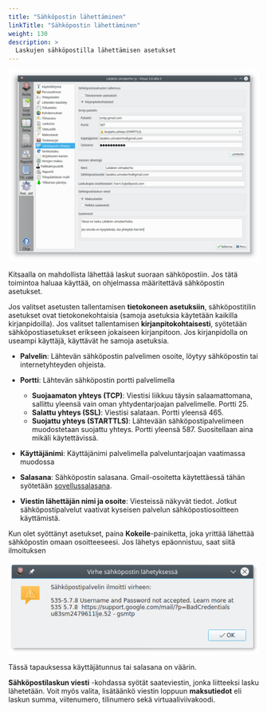 ```yaml
---
title: "Sähköpostin lähettäminen"
linkTitle: "Sähköpostin lähettäminen"
weight: 130
description: >
  Laskujen sähköpostilla lähettämisen asetukset
---
```


![](/img/fi/asetukset/email.png)

Kitsaalla on mahdollista lähettää laskut suoraan sähköpostiin. Jos tätä toimintoa haluaa käyttää, on ohjelmassa määritettävä sähköpostin asetukset.

Jos valitset asetusten tallentamisen **tietokoneen asetuksiin**, sähköpostitilin asetukset ovat tietokonekohtaisia (samoja asetuksia käytetään kaikilla kirjanpidoilla). Jos valitset tallentamisen **kirjanpitokohtaisesti**, syötetään sähköpostiasetukset erikseen jokaiseen kirjanpitoon. Jos kirjanpidolla on useampi käyttäjä, käyttävät he samoja asetuksia.

- **Palvelin**: Lähtevän sähköpostin palvelimen osoite, löytyy sähköpostin tai internetyhteyden ohjeista.
- **Portti**: Lähtevän sähköpostin portti palvelimella
  - **Suojaamaton yhteys (TCP)**: Viestisi liikkuu täysin salaamattomana, sallittu yleensä vain oman yhtydentarjoajan palvelimelle. Portti 25.
  - **Salattu yhteys (SSL)**: Viestisi salataan. Portti yleensä 465.
  - **Suojattu yhteys (STARTTLS)**: Lähtevään sähköpostipalvelimeen muodostetaan suojattu yhteys. Portti yleensä 587. Suositellaan aina mikäli käytettävissä.
- **Käyttäjänimi**: Käyttäjänimi palvelimella palveluntarjoajan vaatimassa muodossa
- **Salasana**: Sähköpostin salasana. Gmail-osoitetta käytettäessä tähän syötetään [sovellussalasana](https://myaccount.google.com/apppasswords).

- **Viestin lähettäjän nimi ja osoite**: Viesteissä näkyvät tiedot. Jotkut sähköpostipalvelut vaativat kyseisen palvelun sähköpostiosoitteen käyttämistä.

Kun olet syöttänyt asetukset, paina **Kokeile**-painiketta, joka yrittää lähettää sähköpostin omaan osoitteeseesi. Jos lähetys epäonnistuu, saat siitä ilmoituksen

![](/img/fi/asetukset/emailvirhe.png)

Tässä tapauksessa käyttäjätunnus tai salasana on väärin.

**Sähköpostilaskun viesti** -kohdassa syötät saateviestin, jonka liitteeksi lasku lähetetään. Voit myös valita, lisätäänkö viestin loppuun **maksutiedot** eli laskun summa, viitenumero, tilinumero sekä virtuaaliviivakoodi.

